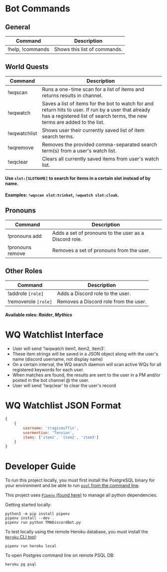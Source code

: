 # Bot Commands

## General
| Command                | Description |
|---                     |---|
| !help, !commands       | Shows this list of commands. |

## World Quests
| Command                | Description |
|---                     |---|
| !wqscan                | Runs a one-time scan for a list of items and returns results in channel. |
| !wqwatch               | Saves a list of items for the bot to watch for and return hits to user. If run by a user that already has a registered list of search terms, the new terms are added to the list. |
| !wqwatchlist           | Shows user their currently saved list of item search terms. |
| !wqremove              | Removes the provided comma-separated search term(s) from a user's watch list. |
| !wqclear               | Clears all currently saved items from user's watch list. |

#### Use ``slot:[SLOTNAME]`` to search for items in a certain slot instead of by name.
#### Examples: ``!wqscan slot:trinket``, ``!wqwatch slot:cloak``.

## Pronouns
| Command                | Description |
|---                     |---|
| !pronouns add          | Adds a set of pronouns to the user as a Discord role. |
| !pronouns remove       | Removes a set of pronouns from the user. |   

## Other Roles
| Command                | Description |
|---                     |---|
| !addrole `[role]`    | Adds a Discord role to the user. |
| !removerole `[role]` | Removes a Discord role from the user. |   

#### Available roles: _Raider_, _Mythics_


# WQ Watchlist Interface
- User will send '!wqwatch item1, item2, item3'.
- These item strings will be saved in a JSON object along with the user's name (discord username, not display name)
- On a certain interval, the WQ search daemon will scan active WQs for all registered keywords for each user.
- When matches are found, the results are sent to the user in a PM and/or posted in the bot channel @ the user.
- User will send '!wqclear' to clear the user's record

# WQ Watchlist JSON Format
```js
{
    {
        username: 'tragicmuffin',
        usermention: 'Tenxian',
        items: ['item1', 'item2', 'item3']
    }
}
```
# Developer Guide
To run this project locally, you must first install the PostgreSQL binary for your environment and be able to run [`psql` from the command line](https://www.postgresql.org/download/).

This project uses [`Pipenv` (found here)](https://pipenv.readthedocs.io/en/latest/basics/) to manage all python dependencies. 

Getting started locally:
```
python3 -m pip install pipenv
pipenv install --dev .
pipenv run python TMADiscordBot.py
```

To test locally using the remote Heroku database, you must install the [`Heroku` CLI tool](https://devcenter.heroku.com/articles/heroku-cli):
```
pipenv run heroku local
```
To open Postgres command line on remote PSQL DB:
```
heroku pg psql
```
